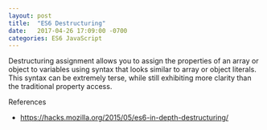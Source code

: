```yaml
---
layout: post
title:  "ES6 Destructuring"
date:   2017-04-26 17:09:00 -0700
categories: ES6 JavaScript
---
```


Destructuring assignment allows you to assign the properties of an array
or object to variables using syntax that looks similar to array or object
literals. This syntax can be extremely terse, while still exhibiting
more clarity than the traditional property access.


References
- https://hacks.mozilla.org/2015/05/es6-in-depth-destructuring/